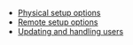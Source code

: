 - [Physical setup options](physical-setup.md)
- [Remote setup options](remote.md)
- [Updating and handling users](user-management.md)
